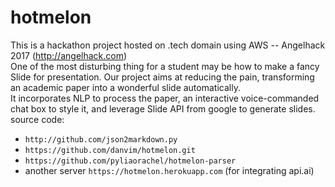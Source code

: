 # hotmelon
This is a hackathon project hosted on .tech domain using AWS -- Angelhack 2017 (http://angelhack.com)<br>
One of the most disturbing thing for a student may be how to make a fancy Slide for presentation. Our project aims at reducing the pain, transforming an academic paper into a wonderful slide automatically. <br>
It incorporates NLP to process the paper, an interactive voice-commanded chat box to style it, and leverage Slide API from google to generate slides. <br>
source code: 
* `http://github.com/json2markdown.py`
* `https://github.com/danvim/hotmelon.git`
* `https://github.com/pyliaorachel/hotmelon-parser` 
* another server `https://hotmelon.herokuapp.com` (for integrating api.ai)
